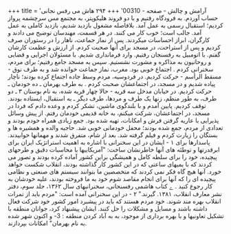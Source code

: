 +++
title = 'آرامش و چالش - صفحه - 00310'
+++
۲۹۴ هاش می رفس نجانی حساب آوردم. به فرودگاه رفتیم و با دو فروند هلیکوپتر، به مجتمع مس سرچشمه پرواز کردیم؛ استقبال رسمی به عمل آمد. بلافاصله مشغول بازدید شدیم، بازدید کاملی به عمل آمد. جالب است؛ خوب کار می کنند. در هر قسمت، مهندسان توضیح می دادند و کارگران، ابراز احساسات میکردند. پس از نماز جماعت، ناهار را در رستوران صرف کردیم و پس از استراحت، در مسجد برای آنها صحبت کردم. از ارزش و عظمت کارشان گفتم. با اتومبیل به رفسنجان رفتیم. وارد فرمانداری شدیم. با مسئولان اجرایی و قضایی و روحانیون به مذاکره و مشورت نشستیم. سپس به مسجد جامع رفتیم؛ برای مردم، سخنرانی کردم . اجتماع خوبی بود. مغرب، نماز جماعت خوانده شد و به طرف نوق - مسقط الرأسم - حرکت کردیم. در فردوسیه، مردم وسط جاده اجتماع کرده بودند؛ ناچار پیاده شدیم و در مسجد، در اجتماعشان صحبت کردم . به طرف بهرمان ـ ده خودمان ـ حرکت کردیم. در خیابان مدخل سه قریه - حالا چهار قریه شده، به نام بوستان ۳ ـ دو طرف، به طور منظم، زنها یک طرف و مردها، طرف دیگر ـ به استقبال، ایستاده بودند. توقف کردیم. پایین آمدم و با بلندگوی ماشین، تشکر کردم و وعده دادم که فردا در مسجد، در اجتماعشان، شرکت میکنم، به خانه قدیمی خودمان رفتم. از پیش وسائل پذیرایی با عاریه گرفتن فرش و امکانات، تهیه شده بود. جمع زیادی همراه خودم بودند و تعدادی از مردم، جمع شده بودند؛ محفل خودمانی خوبی شد. حاجیه والده و همشیره ها و بستگان را زیارت کردم و فیلم گرفته شد. بعد از شام، متفرق شدند و مهمانها خوابیدند. پاسدارها برای ۱ - ایشان در این سخنرانی با اشاره به اهمیت استراتژیک ایران برای ابرقدرتها و توطئه های آنها خاطرنشان ساخت: "آمریکاییها با محاسبات دقیق و طرحهای پیچیده، خود را برای سلطه کامل و همیشگی براین کشور آماده کرده بودند و تصور می کردند که با یمیهای ساعتی که در این کشور کار گذاشته بودند، انقلاب شکست خواهد خورد. آنها هیچ گاه فکر نمی کردند که متخصصین ما بتوانند سیستم های صنعتی و نظامی پیچیده ای را که آنها برای انجام مقاصد شوم خود به ما فروخته بودند، علیه خودشان به کار رجوع کنید . ے کتاب هاشمی رفسنجانی، سخنرانیهای سال ۱۳۶۲، جلد سوم، دفتر نشر معارف انقلاب، ۱۳۸۱. گیرند." ۲ - در این سخنرانی آمده است: "مردم باید از تمرات انقلاب بهره مند شوند. خود مردم هستند که باید در پیشبرد امور کشور خود شرکت فعال داشته باشند و مسایل و مشکلات را حل کنند. ایشان پیشنهاد کرد، جوانان منطقه با تشکیل تعاونیها و با بهره برداری از موجود، به به آباد کردن منطقه : 3- و اکنون شهر شده به نام بهرمان" امکانات بپردازند.